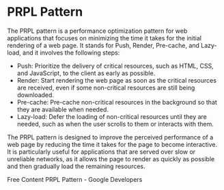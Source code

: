 # PRPL Pattern

The PRPL pattern is a performance optimization pattern for web applications that focuses on minimizing the time it takes for the initial rendering of a web page. It stands for Push, Render, Pre-cache, and Lazy-load, and it involves the following steps:

* Push: Prioritize the delivery of critical resources, such as HTML, CSS, and JavaScript, to the client as early as possible.
* Render: Start rendering the web page as soon as the critical resources are received, even if some non-critical resources are still being downloaded.
* Pre-cache: Pre-cache non-critical resources in the background so that they are available when needed.
* Lazy-load: Defer the loading of non-critical resources until they are needed, such as when the user scrolls to them or interacts with them.

The PRPL pattern is designed to improve the perceived performance of a web page by reducing the time it takes for the page to become interactive. It is particularly useful for applications that are served over slow or unreliable networks, as it allows the page to render as quickly as possible and then gradually load the remaining resources.

<ResourceGroupTitle>Free Content</ResourceGroupTitle>
<BadgeLink colorScheme='yellow' badgeText='Read' href='https://developers.google.com/web/fundamentals/performance/prpl-pattern'>PRPL Pattern - Google Developers</BadgeLink>
